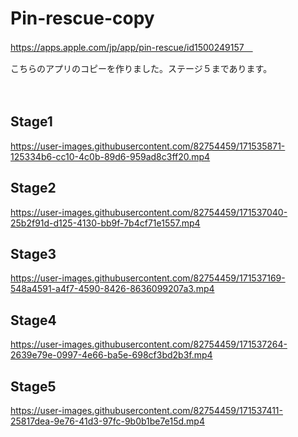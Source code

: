 # Pin-rescue-copy

https://apps.apple.com/jp/app/pin-rescue/id1500249157　

こちらのアプリのコピーを作りました。ステージ５まであります。

　
## Stage1
https://user-images.githubusercontent.com/82754459/171535871-125334b6-cc10-4c0b-89d6-959ad8c3ff20.mp4
## Stage2

https://user-images.githubusercontent.com/82754459/171537040-25b2f91d-d125-4130-bb9f-7b4cf71e1557.mp4


## Stage3


https://user-images.githubusercontent.com/82754459/171537169-548a4591-a4f7-4590-8426-8636099207a3.mp4


## Stage4


https://user-images.githubusercontent.com/82754459/171537264-2639e79e-0997-4e66-ba5e-698cf3bd2b3f.mp4


## Stage5


https://user-images.githubusercontent.com/82754459/171537411-25817dea-9e76-41d3-97fc-9b0b1be7e15d.mp4

